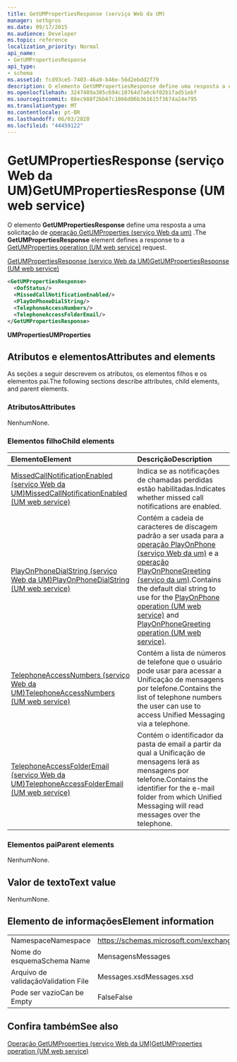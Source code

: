 ```yaml
---
title: GetUMPropertiesResponse (serviço Web da UM)
manager: sethgros
ms.date: 09/17/2015
ms.audience: Developer
ms.topic: reference
localization_priority: Normal
api_name:
- GetUMPropertiesResponse
api_type:
- schema
ms.assetid: fcd93ce5-7403-46a9-b46e-56d2ebdd2f79
description: O elemento GetUMPropertiesResponse define uma resposta a uma solicitação de operação GetUMProperties (serviço Web da UM).
ms.openlocfilehash: 3247489a305c694c10764d7a0c6f02b1fad51ebf
ms.sourcegitcommit: 88ec988f2bb67c1866d06b361615f3674a24e795
ms.translationtype: MT
ms.contentlocale: pt-BR
ms.lasthandoff: 06/03/2020
ms.locfileid: "44459122"
---
```

# <a name="getumpropertiesresponse-um-web-service"></a><span data-ttu-id="d7b2e-103">GetUMPropertiesResponse (serviço Web da UM)</span><span class="sxs-lookup"><span data-stu-id="d7b2e-103">GetUMPropertiesResponse (UM web service)</span></span>

<span data-ttu-id="d7b2e-104">O elemento **GetUMPropertiesResponse** define uma resposta a uma solicitação de [operação GetUMProperties (serviço Web da um)](getumproperties-operation-um-web-service.md) .</span><span class="sxs-lookup"><span data-stu-id="d7b2e-104">The **GetUMPropertiesResponse** element defines a response to a [GetUMProperties operation (UM web service)](getumproperties-operation-um-web-service.md) request.</span></span> 
  
[<span data-ttu-id="d7b2e-105">GetUMPropertiesResponse (serviço Web da UM)</span><span class="sxs-lookup"><span data-stu-id="d7b2e-105">GetUMPropertiesResponse (UM web service)</span></span>](getumpropertiesresponse-um-web-service.md)
  
```xml
<GetUMPropertiesResponse>
  <OofStatus/>
  <MissedCallNotificationEnabled/>
  <PlayOnPhoneDialString/>
  <TelephoneAccessNumbers/>
  <TelephoneAccessFolderEmail/>
</GetUMPropertiesResponse>
```

 <span data-ttu-id="d7b2e-106">**UMProperties**</span><span class="sxs-lookup"><span data-stu-id="d7b2e-106">**UMProperties**</span></span>
## <a name="attributes-and-elements"></a><span data-ttu-id="d7b2e-107">Atributos e elementos</span><span class="sxs-lookup"><span data-stu-id="d7b2e-107">Attributes and elements</span></span>

<span data-ttu-id="d7b2e-108">As seções a seguir descrevem os atributos, os elementos filhos e os elementos pai.</span><span class="sxs-lookup"><span data-stu-id="d7b2e-108">The following sections describe attributes, child elements, and parent elements.</span></span>
  
### <a name="attributes"></a><span data-ttu-id="d7b2e-109">Atributos</span><span class="sxs-lookup"><span data-stu-id="d7b2e-109">Attributes</span></span>

<span data-ttu-id="d7b2e-110">Nenhum</span><span class="sxs-lookup"><span data-stu-id="d7b2e-110">None.</span></span>
  
### <a name="child-elements"></a><span data-ttu-id="d7b2e-111">Elementos filho</span><span class="sxs-lookup"><span data-stu-id="d7b2e-111">Child elements</span></span>

|<span data-ttu-id="d7b2e-112">**Elemento**</span><span class="sxs-lookup"><span data-stu-id="d7b2e-112">**Element**</span></span>|<span data-ttu-id="d7b2e-113">**Descrição**</span><span class="sxs-lookup"><span data-stu-id="d7b2e-113">**Description**</span></span>|
|:-----|:-----|
|[<span data-ttu-id="d7b2e-114">MissedCallNotificationEnabled (serviço Web da UM)</span><span class="sxs-lookup"><span data-stu-id="d7b2e-114">MissedCallNotificationEnabled (UM web service)</span></span>](missedcallnotificationenabled-um-web-service.md) <br/> |<span data-ttu-id="d7b2e-115">Indica se as notificações de chamadas perdidas estão habilitadas.</span><span class="sxs-lookup"><span data-stu-id="d7b2e-115">Indicates whether missed call notifications are enabled.</span></span>  <br/> |
|[<span data-ttu-id="d7b2e-116">PlayOnPhoneDialString (serviço Web da UM)</span><span class="sxs-lookup"><span data-stu-id="d7b2e-116">PlayOnPhoneDialString (UM web service)</span></span>](playonphonedialstring-um-web-service.md) <br/> |<span data-ttu-id="d7b2e-117">Contém a cadeia de caracteres de discagem padrão a ser usada para a [operação PlayOnPhone (serviço Web da um)](playonphone-operation-um-web-service.md) e a [operação PlayOnPhoneGreeting (serviço da um)](playonphonegreeting-operation-um-web-service.md).</span><span class="sxs-lookup"><span data-stu-id="d7b2e-117">Contains the default dial string to use for the [PlayOnPhone operation (UM web service)](playonphone-operation-um-web-service.md) and [PlayOnPhoneGreeting operation (UM web service)](playonphonegreeting-operation-um-web-service.md).</span></span>  <br/> |
|[<span data-ttu-id="d7b2e-118">TelephoneAccessNumbers (serviço Web da UM)</span><span class="sxs-lookup"><span data-stu-id="d7b2e-118">TelephoneAccessNumbers (UM web service)</span></span>](telephoneaccessnumbers-um-web-service.md) <br/> |<span data-ttu-id="d7b2e-119">Contém a lista de números de telefone que o usuário pode usar para acessar a Unificação de mensagens por telefone.</span><span class="sxs-lookup"><span data-stu-id="d7b2e-119">Contains the list of telephone numbers the user can use to access Unified Messaging via a telephone.</span></span>  <br/> |
|[<span data-ttu-id="d7b2e-120">TelephoneAccessFolderEmail (serviço Web da UM)</span><span class="sxs-lookup"><span data-stu-id="d7b2e-120">TelephoneAccessFolderEmail (UM web service)</span></span>](telephoneaccessfolderemail-um-web-service.md) <br/> |<span data-ttu-id="d7b2e-121">Contém o identificador da pasta de email a partir da qual a Unificação de mensagens lerá as mensagens por telefone.</span><span class="sxs-lookup"><span data-stu-id="d7b2e-121">Contains the identifier for the e-mail folder from which Unified Messaging will read messages over the telephone.</span></span>  <br/> |
   
### <a name="parent-elements"></a><span data-ttu-id="d7b2e-122">Elementos pai</span><span class="sxs-lookup"><span data-stu-id="d7b2e-122">Parent elements</span></span>

<span data-ttu-id="d7b2e-123">Nenhum</span><span class="sxs-lookup"><span data-stu-id="d7b2e-123">None.</span></span>
  
## <a name="text-value"></a><span data-ttu-id="d7b2e-124">Valor de texto</span><span class="sxs-lookup"><span data-stu-id="d7b2e-124">Text value</span></span>

<span data-ttu-id="d7b2e-125">Nenhum</span><span class="sxs-lookup"><span data-stu-id="d7b2e-125">None.</span></span>
  
## <a name="element-information"></a><span data-ttu-id="d7b2e-126">Elemento de informações</span><span class="sxs-lookup"><span data-stu-id="d7b2e-126">Element information</span></span>

|||
|:-----|:-----|
|<span data-ttu-id="d7b2e-127">Namespace</span><span class="sxs-lookup"><span data-stu-id="d7b2e-127">Namespace</span></span>  <br/> |https://schemas.microsoft.com/exchange/services/2006/messages  <br/> |
|<span data-ttu-id="d7b2e-128">Nome do esquema</span><span class="sxs-lookup"><span data-stu-id="d7b2e-128">Schema Name</span></span>  <br/> |<span data-ttu-id="d7b2e-129">Mensagens</span><span class="sxs-lookup"><span data-stu-id="d7b2e-129">Messages</span></span>  <br/> |
|<span data-ttu-id="d7b2e-130">Arquivo de validação</span><span class="sxs-lookup"><span data-stu-id="d7b2e-130">Validation File</span></span>  <br/> |<span data-ttu-id="d7b2e-131">Messages.xsd</span><span class="sxs-lookup"><span data-stu-id="d7b2e-131">Messages.xsd</span></span>  <br/> |
|<span data-ttu-id="d7b2e-132">Pode ser vazio</span><span class="sxs-lookup"><span data-stu-id="d7b2e-132">Can be Empty</span></span>  <br/> |<span data-ttu-id="d7b2e-133">False</span><span class="sxs-lookup"><span data-stu-id="d7b2e-133">False</span></span>  <br/> |
   
## <a name="see-also"></a><span data-ttu-id="d7b2e-134">Confira também</span><span class="sxs-lookup"><span data-stu-id="d7b2e-134">See also</span></span>



[<span data-ttu-id="d7b2e-135">Operação GetUMProperties (serviço Web da UM)</span><span class="sxs-lookup"><span data-stu-id="d7b2e-135">GetUMProperties operation (UM web service)</span></span>](getumproperties-operation-um-web-service.md)


